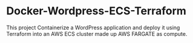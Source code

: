 # Docker-Wordpress-ECS-Terraform
This project Containerize a WordPress application and deploy it using Terraform into an AWS ECS cluster made up AWS FARGATE as compute.
